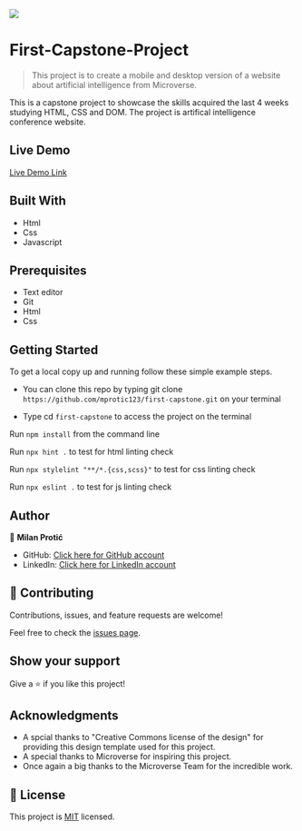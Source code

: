 ![](https://img.shields.io/badge/Microverse-blueviolet)

# First-Capstone-Project

> This project is to create a mobile and desktop version of a website about artificial intelligence from Microverse.

This is a capstone project to showcase the skills acquired the last 4 weeks studying HTML, CSS and DOM. The project is artifical intelligence conference website.

## Live Demo

[Live Demo Link](https://mprotic123.github.io/first-capstone/)

## Built With

- Html
- Css
- Javascript

##  Prerequisites

- Text editor
- Git
- Html
- Css

## Getting Started

To get a local copy up and running follow these simple example steps.

- You can clone this repo by typing git clone `https://github.com/mprotic123/first-capstone.git` on your terminal

- Type cd `first-capstone` to access the project on the terminal

Run `npm install` from the command line

Run `npx hint .` to test for html linting check

Run `npx stylelint "**/*.{css,scss}"` to test for css linting check 

Run `npx eslint .` to test for js linting check

## Author

👤 **Milan Protić**

- GitHub: [Click here for GitHub account](https://github.com/mprotic123)
- LinkedIn: [Click here for LinkedIn account](https://www.linkedin.com/in/milan-proti%C4%87-040364213/)


## 🤝 Contributing

Contributions, issues, and feature requests are welcome!

Feel free to check the [issues page](https://github.com/mprotic123/first-capstone-project/issues).

## Show your support

Give a ⭐️ if you like this project!

## Acknowledgments

- A spcial thanks to  "Creative Commons license of the design" for providing this design template used for this project.
- A special thanks to Microverse for inspiring this project. 
- Once again a big thanks to the Microverse Team for the incredible work.

## 📝 License

This project is [MIT](./MIT.md) licensed.
